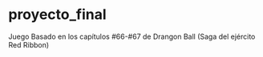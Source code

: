 # proyecto_final
Juego Basado en los capítulos #66-#67 de Drangon Ball (Saga del ejército Red Ribbon)
